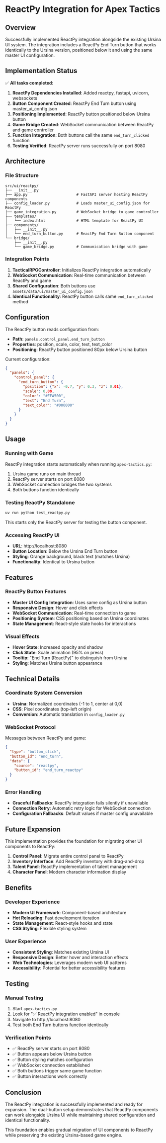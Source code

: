 # ReactPy Integration for Apex Tactics

## Overview

Successfully implemented ReactPy integration alongside the existing Ursina UI system. The integration includes a ReactPy End Turn button that works identically to the Ursina version, positioned below it and using the same master UI configuration.

## Implementation Status

✅ **All tasks completed:**

1. **ReactPy Dependencies Installed**: Added reactpy, fastapi, uvicorn, websockets
2. **Button Component Created**: ReactPy End Turn button using master_ui_config.json
3. **Positioning Implemented**: ReactPy button positioned below Ursina button
4. **Game Bridge Created**: WebSocket communication between ReactPy and game controller
5. **Function Integration**: Both buttons call the same `end_turn_clicked` function
6. **Testing Verified**: ReactPy server runs successfully on port 8080

## Architecture

### File Structure
```
src/ui/reactpy/
├── __init__.py
├── app.py                      # FastAPI server hosting ReactPy components
├── config_loader.py            # Loads master_ui_config.json for ReactPy
├── game_integration.py         # WebSocket bridge to game controller
├── templates/
│   └── index.html              # HTML template for ReactPy UI
├── components/
│   ├── __init__.py
│   └── end_turn_button.py      # ReactPy End Turn Button component
└── bridge/
    ├── __init__.py
    └── game_bridge.py          # Communication bridge with game
```

### Integration Points

1. **TacticalRPGController**: Initializes ReactPy integration automatically
2. **WebSocket Communication**: Real-time communication between ReactPy and game
3. **Shared Configuration**: Both buttons use `assets/data/ui/master_ui_config.json`
4. **Identical Functionality**: ReactPy button calls same `end_turn_clicked` method

## Configuration

The ReactPy button reads configuration from:
- **Path**: `panels.control_panel.end_turn_button`
- **Properties**: position, scale, color, text, text_color
- **Positioning**: ReactPy button positioned 80px below Ursina button

Current configuration:
```json
{
  "panels": {
    "control_panel": {
      "end_turn_button": {
        "position": {"x": -0.7, "y": 0.3, "z": 0.01},
        "scale": 0.08,
        "color": "#FFA500",
        "text": "End Turn",
        "text_color": "#000000"
      }
    }
  }
}
```

## Usage

### Running with Game
ReactPy integration starts automatically when running `apex-tactics.py`:
1. Ursina game runs on main thread
2. ReactPy server starts on port 8080
3. WebSocket connection bridges the two systems
4. Both buttons function identically

### Testing ReactPy Standalone
```bash
uv run python test_reactpy.py
```
This starts only the ReactPy server for testing the button component.

### Accessing ReactPy UI
- **URL**: http://localhost:8080
- **Button Location**: Below the Ursina End Turn button
- **Styling**: Orange background, black text (matches Ursina)
- **Functionality**: Identical to Ursina button

## Features

### ReactPy Button Features
- **Master UI Config Integration**: Uses same config as Ursina button
- **Responsive Design**: Hover and click effects
- **WebSocket Communication**: Real-time connection to game
- **Positioning System**: CSS positioning based on Ursina coordinates
- **State Management**: React-style state hooks for interactions

### Visual Effects
- **Hover State**: Increased opacity and shadow
- **Click State**: Scale animation (95% on press)
- **Tooltip**: "End Turn (ReactPy)" to distinguish from Ursina
- **Styling**: Matches Ursina button appearance

## Technical Details

### Coordinate System Conversion
- **Ursina**: Normalized coordinates (-1 to 1, center at 0,0)
- **CSS**: Pixel coordinates (top-left origin)
- **Conversion**: Automatic translation in `config_loader.py`

### WebSocket Protocol
Messages between ReactPy and game:
```json
{
  "type": "button_click",
  "button_id": "end_turn",
  "data": {
    "source": "reactpy",
    "button_id": "end_turn_reactpy"
  }
}
```

### Error Handling
- **Graceful Fallbacks**: ReactPy integration fails silently if unavailable
- **Connection Retry**: Automatic retry logic for WebSocket connection
- **Configuration Fallbacks**: Default values if master config unavailable

## Future Expansion

This implementation provides the foundation for migrating other UI components to ReactPy:

1. **Control Panel**: Migrate entire control panel to ReactPy
2. **Inventory Interface**: Add ReactPy inventory with drag-and-drop
3. **Talent Panel**: ReactPy implementation of talent management
4. **Character Panel**: Modern character information display

## Benefits

### Developer Experience
- **Modern UI Framework**: Component-based architecture
- **Hot Reloading**: Fast development iteration
- **State Management**: React-style hooks and state
- **CSS Styling**: Flexible styling system

### User Experience
- **Consistent Styling**: Matches existing Ursina UI
- **Responsive Design**: Better hover and interaction effects
- **Web Technologies**: Leverages modern web UI patterns
- **Accessibility**: Potential for better accessibility features

## Testing

### Manual Testing
1. Start `apex-tactics.py`
2. Look for "✅ ReactPy integration enabled" in console
3. Navigate to http://localhost:8080
4. Test both End Turn buttons function identically

### Verification Points
- ✅ ReactPy server starts on port 8080
- ✅ Button appears below Ursina button
- ✅ Button styling matches configuration
- ✅ WebSocket connection established
- ✅ Both buttons trigger same game function
- ✅ Button interactions work correctly

## Conclusion

The ReactPy integration is successfully implemented and ready for expansion. The dual-button setup demonstrates that ReactPy components can work alongside Ursina UI while maintaining shared configuration and identical functionality.

This foundation enables gradual migration of UI components to ReactPy while preserving the existing Ursina-based game engine.
